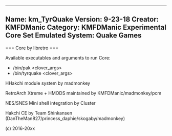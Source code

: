 -----------------------
Name: km_TyrQuake
Version: 9-23-18
Creator: KMFDManic
Category: KMFDManic Experimental Core Set
Emulated System: Quake Games
-----------------------
=== Core by libretro ===

Available executables and arguments to run Core:
- /bin/pak <rom> <clover_args>
- /bin/tyrquake <rom> <clover_args>

HHakchi module system by madmonkey

RetroArch Xtreme + HMODS maintained by KMFDManic/madmonkey/pcm

NES/SNES Mini shell integration by Cluster

Hakchi CE by Team Shinkansen (DanTheMan827/princess_daphie/skogaby/madmonkey)

(c) 2016-20xx
